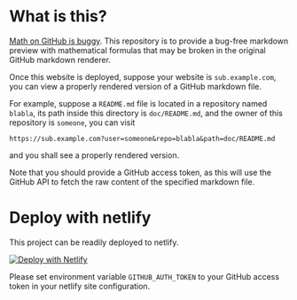 # What is this?

[Math on GitHub is buggy](https://github.com/nschloe/github-math-bugs). This repository is to provide a bug-free markdown preview with mathematical formulas that may be broken in the original GitHub markdown renderer.

Once this website is deployed, suppose your website is `sub.example.com`, you can view a properly rendered version of a GitHub markdown file. 

For example, suppose a `README.md` file is located in a repository named `blabla`, its path inside this directory is `doc/README.md`, and the owner of this repository is `someone`, you can visit
```
https://sub.example.com?user=someone&repo=blabla&path=doc/README.md
```
and you shall see a properly rendered version.

Note that you should provide a GitHub access token, as this will use the GitHub API to fetch the raw content of the specified markdown file.

# Deploy with netlify

This project can be readily deployed to netlify.

[![Deploy with Netlify](https://www.netlify.com/img/deploy/button.svg)](https://app.netlify.com/start/deploy?repository=https://github.com/rk-terence/github-readme-preview#GITHUB_AUTH_TOKEN=)

Please set environment variable `GITHUB_AUTH_TOKEN` to your GitHub access token in your netlify site configuration.